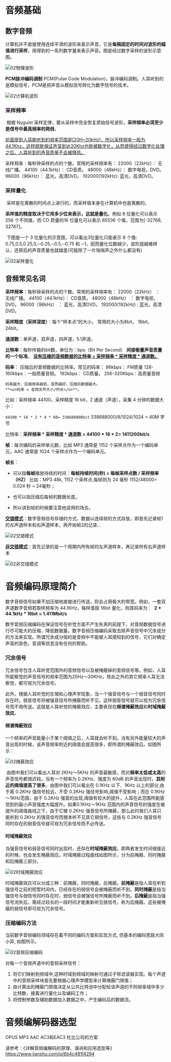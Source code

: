 # 音频基础

## 数字音频

​		计算机并不直接使用连续平滑的波形来表示声音，它是**每隔固定的时间对波形的幅值进行采样**，用得到的一系列数字量来表示声音。图是经过数字采样的波形示意图。

![02物理波形](markdownimage/02物理波形.png)

**PCM脉冲编码调制**
		PCM(Pulse Code Modulation)，脉冲编码调制。人耳听到的是模拟信号，PCM是把声音从模拟信号转化为数字信号的技术。

![02计算机波形](markdownimage/02计算机波形.png)



### 采样频率

​		根据 Nyguist 采样定律，要从采样中完全恢复原始信号波形，**采样频率必须至少是信号中最高频率的两倍**。

​		<u>前面提到人耳能听到的频率范围是[20H~20kHz]，所以采样频率一般为44.1Khz，这样就能保证声音到达20Khz也能被数字化，从而使得经过数字化处理之后，人耳听到的声音质量不会被降低。</u>

采样频率：每秒钟采样的点的个数。常用的采样频率有：
	22000（22kHz）：	无线广播。
	44100（44.1kHz）：	CD音质。
	48000（48kHz）：	数字电视，DVD。
	96000（96kHz）：	蓝光，高清DVD。
	192000(192kHz):		蓝光，高清DVD。



### 采样量化

​		采样是在离散的时间点上进行的，而采样值本身在计算机中也是离散的。

​		**采样值的精度取决于它用多少位来表示，这就是量化**。例如 8 位量化可以表示 256 个不同值，而 CD 质量的16 位量化可以表示 65536 个值，范围为[-32768, 32767]。

​		下图是一个 3 位量化的示意图，可以看出3位量化只能表示 8 个值: 0.75,0.5,0.25,0,─0.25,─0.5,─0.75 和	─1，因而量化位数越少，波形就越难辨认，还原后的声音质量也就越差(可能除了一片嗡嗡声之外什么都没有)

![02采样量化](markdownimage/02采样量化.png)







## 音频常见名词

**采样频率**：每秒钟采样的点的个数。常用的采样频率有：
		22000（22kHz）   ：	无线广播。
		44100（44.1kHz）：    CD音质。
		48000（48kHz）   ：	数字电视，DVD。
		96000（96kHz）   ：	蓝光，高清DVD。
		192000(192kHz)    :	   蓝光，高清DVD。

**采样精度（采样深度）**：每个“样本点”的大小，
		常用的大小为8bit， 16bit，24bit。

**通道数**：单声道，双声道，四声道，5.1声道。

**比特率**：每秒传输的bit数，单位为：bps（Bit Per Second）
	**间接衡量声音质量的一个标准**。
<u>**没有压缩的音频数据的比特率 = 采样频率 * 采样精度 * 通道数。**</u>

**码率**： 压缩后的音频数据的比特率。常见的码率：
	96kbps：		FM质量
	128-160kbps：一般质量音频。
	192kbps：		CD质量。
	256-320Kbps：高质量音频
	
	码率越大，压缩效率越低，音质越好，压缩后数据越大。
	**<u>码率 = 音频文件大小/时长</u>**。



比如：采样频率 44100，采样精度 16 bit，2 通道（声道），采集 4 分钟的数据大小：

`44100 * 16 * 2 * 4 * 60= ‭338688000‬bit`
‭338688000‬/8/1024/1024 = 40M 字节

比特率：**采样频率 * 采样精度 * 通道数 = 44100 * 16 * 2= 1411200bit/s**



**帧**：每次编码的采样单元数，比如 MP3 通常是 1152 个采样点作为一个编码单元，AAC 通常是 1024 个采样点作为一个编码单元。

**帧长**：

- 可以指**每帧**播放持续的时间：**每帧持续时间(秒) = 每帧采样点数 / 采样频率（HZ）**
  	比如：MP3 48k, 1152 个采样点,每帧则为 24 毫秒
  		1152/48000= 0.024 秒 = 24毫秒；
- 也可以指压缩后每帧的数据长度。

- 所以讲到帧的时候要注意他适用的场合。



**<u>交错模式</u>**：数字音频信号存储的方式。数据以连续帧的方式存放，即首先记录帧1的左声道样本和右声道样本，再开始帧2的记录...

![02交错模式](markdownimage/02交错模式.png)

**<u>非交错模式</u>**：首先记录的是一个周期内所有帧的左声道样本，再记录所有右声道样本

![02非交错模式](markdownimage/02非交错模式.png)





# 音频编码原理简介

​		数字音频信号如果不加压缩地直接进行传送，将会占用极大的带宽。例如，一套双声道数字音频若取样频率为 44.1KHz，每样值按 16bit 量化，则其码率为：
​		**2 * 44.1kHz * 16bit = 1.411Mbit/s**

​		数字音频压缩编码在保证信号在听觉方面不产生失真的前提下，对音频数据信号进行尽可能大的压缩，降低数据量。数字音频压缩编码采取去除声音信号中冗余成分的方法来实现。所谓冗余成分指的是音频中不能被人耳感知到的信号，它们对确定声音的音色，音调等信息没有任何的帮助。

### 冗余信号

​		冗余信号包含人耳听觉范围外的音频信号以及被掩蔽掉的音频信号等。例如，人耳所能察觉的声音信号的频率范围为20Hz～20KHz，除此之外的其它频率人耳无法察觉，都可视为冗余信号。

​		此外，根据人耳听觉的生理和心理声学现象，当一个强音信号与一个弱音信号同时存在时，弱音信号将被强音信号所掩蔽而听不见，这样弱音信号就可以视为冗余信号而不用传送。这就是人耳听觉的掩蔽效应，主要表现在**频谱掩蔽效应**和**时域掩蔽效应**。

#### 频谱掩蔽效应

​		一个频率的声音能量小于某个阈值之后，人耳就会听不到。当有另外能量较大的声音出现的时候，该声音频率附近的阈值会提高很多，即所谓的掩蔽效应。如图所示：

![02掩蔽效应](markdownimage/02掩蔽效应.png)

​		由图中我们可以看出人耳对 2KHz～5KHz 的声音最敏感，而对**频率太低或太高**的声音信号都很迟钝，当有一个频率为 0.2KHz、强度为 60dB 的声音出现时，**其附近的阈值提高了很多**。由图中我们可以看出在 0.1KHz 以下、1KHz 以上的部分,由于离 0.2KHz 强信号较远，不受 0.2KHz 强信号影响,阈值不受影响；而在 0.1KHz～1KHz范围，由于 0.2KHz 强音的出现,阈值有较大的提升，人耳在此范围所能感觉到的最小声音强度大幅提升。如果0.1KHz～1KHz 范围内的声音信号的强度在被提升的阈值曲线之下，由于它被 0.2KHz 强音信号所掩蔽，那么此时我们人耳只能听到 0.2KHz 的强音信号而根本听不见其它弱信号，这些与 0.2KHz 强音信号同时存在的弱音信号就可视为冗余信号而不必传送。

#### 时域掩蔽效应

​		当强音信号和弱音信号同时出现时，还存在**时域掩蔽效应**。即两者发生时间很接近的时候，也会发生掩蔽效应。时域掩蔽过程曲线如图所示，分为前掩蔽、同时掩蔽和后掩蔽三部分。

![02时域掩蔽效应](markdownimage/02时域掩蔽效应.png)

​		时域掩蔽效应可以分成三种：前掩蔽，同时掩蔽，后掩蔽。**前掩蔽**是指人耳在听到强信号之前的短暂时间内，已经存在的弱信号会被掩蔽而听不到。**同时掩蔽**是指当强信号与弱信号同时存在时，弱信号会被强信号所掩蔽而听不到。**后掩蔽**是指当强信号消失后，需经过较长的一段时间才能重新听见弱信号，称为后掩蔽。这些被掩蔽的弱信号即可视为冗余信号。



### 压缩编码方法

当前数字音频编码领域存在着不同的编码方案和实现方式, 但基本的编码思路大同小异, 如图所示。

![02音频压缩编码](markdownimage/02音频压缩编码.png)

对每一个音频声道中的音频采样信号：

1. 将它们映射到频域中,这种时域到频域的映射可通过子带滤波器实现。每个声道中的音频采样块首先要根据心理声学模型来计算掩蔽门限值；
2. 由计算出的掩蔽门限值决定从公共比特池中分配给该声道的不同频率域中多少比特数，接着进行量化以及编码工作；
3. 将控制参数及辅助数据加入数据之中，产生编码后的数据流。



# 音频编解码器选型



OPUS
MP3
AAC
AC3和EAC3 杜比公司的方案

请参考：《详解音频编解码的原理、演进和应用选型等》
https://www.jianshu.com/p/6b4c481f4294













































